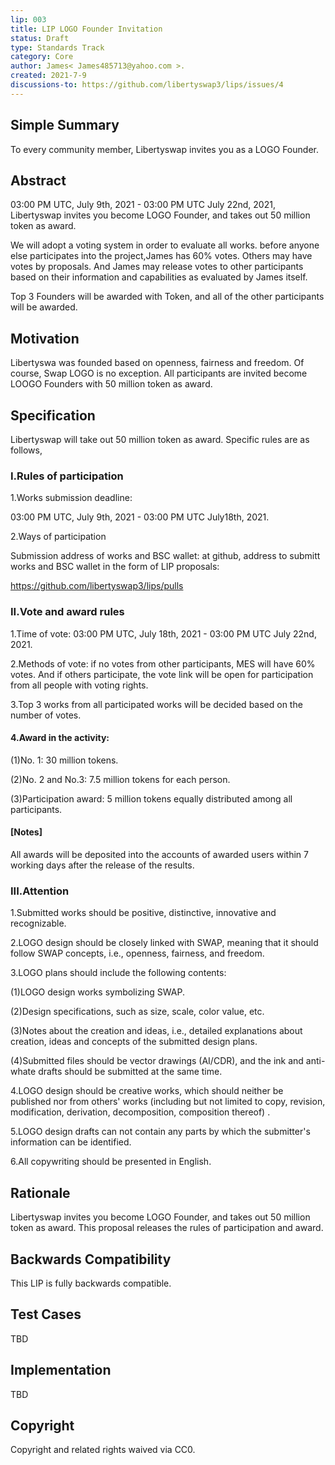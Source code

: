 ```yaml
---
lip: 003
title: LIP LOGO Founder Invitation
status: Draft
type: Standards Track
category: Core
author: James< James485713@yahoo.com >.
created: 2021-7-9
discussions-to: https://github.com/libertyswap3/lips/issues/4
---
```



## Simple Summary

To every community member, Libertyswap invites you as a LOGO Founder. 

## Abstract

03:00 PM UTC, July 9th, 2021 - 03:00 PM UTC July 22nd, 2021, Libertyswap invites you become LOGO Founder, and takes out 50 million token as award. 

We will adopt a voting system in order to evaluate all works. before anyone else participates into the project,James has 60% votes. Others may have votes by proposals. And James may release votes to other participants based on their information and capabilities as evaluated by James itself. 

Top 3 Founders will be awarded with Token, and all of the other participants will be awarded. 

## Motivation

Libertyswa was founded based on openness, fairness and freedom. Of course, Swap LOGO is no exception. All participants  are invited become LOOGO Founders with 50 million token as award. 

## Specification

Libertyswap will take out 50 million token as award. Specific rules are as follows,

### I.Rules of participation

1.Works submission deadline: 

03:00 PM UTC, July 9th, 2021 - 03:00 PM UTC July18th, 2021. 

2.Ways of participation

Submission address of works and BSC wallet: at github, address to submitt works and BSC wallet in the form of LIP proposals:

https://github.com/libertyswap3/lips/pulls

### II.Vote and award rules 

1.Time of vote: 03:00 PM UTC, July 18th, 2021 - 03:00 PM UTC July 22nd, 2021. 

2.Methods of vote:  if no votes from other participants, MES will have 60% votes. And if others participate, the vote link will be open for participation from all people with voting rights. 

3.Top 3 works from all participated works will be decided based on the number of votes.

#### 4.Award in the activity: 

(1)No. 1: 30 million tokens. 

(2)No. 2 and No.3: 7.5 million tokens for each person. 

(3)Participation award: 5 million tokens equally distributed among all participants. 

#### [Notes] 

All awards will be deposited into the accounts of awarded users  within 7 working days after the release of the results. 

### III.Attention

1.Submitted works should be positive, distinctive, innovative and recognizable. 

2.LOGO design should be closely linked with SWAP, meaning that it should follow SWAP concepts, i.e., openness, fairness, and freedom. 

3.LOGO plans should include the following contents:

(1)LOGO design works symbolizing SWAP. 

(2)Design specifications, such as size, scale, color value, etc. 

(3)Notes about the creation and ideas, i.e., detailed explanations about creation, ideas and concepts of the submitted design plans. 

(4)Submitted files should be vector drawings (AI/CDR), and  the ink and anti-whate drafts should be submitted at the same time. 

4.LOGO design should be creative works, which should neither be published nor  from others' works (including but not limited to copy, revision, modification, derivation, decomposition, composition thereof) . 

5.LOGO design drafts can not contain any parts by which the submitter's information can be identified.  

6.All copywriting should be presented in English.

## Rationale

Libertyswap invites you become LOGO Founder, and takes out 50 million token as award. This proposal releases the rules of participation and award. 

## Backwards Compatibility

This LIP is fully backwards compatible.

## Test Cases

TBD

## Implementation

TBD

## Copyright

Copyright and related rights waived via CC0.
